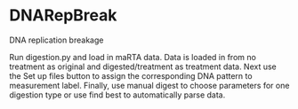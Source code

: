 # DNARepBreak
DNA replication breakage

Run digestion.py and load in maRTA data.
Data is loaded in from no treatment as original and digested/treatment as treatment data.
Next use the Set up files button to assign the corresponding DNA pattern to measurement label.
Finally, use manual digest to choose parameters for one digestion type or use find best to automatically parse data.
